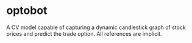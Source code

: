 # optobot
A CV model capable of capturing a dynamic candlestick graph of stock prices and predict the trade option. 
All references are implicit.
